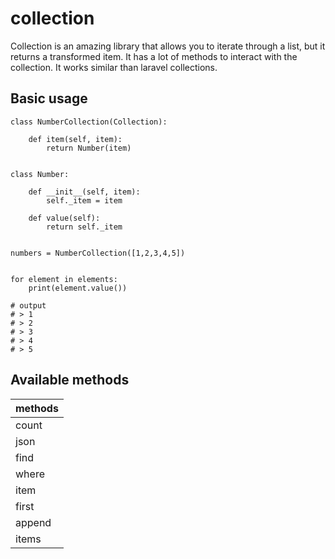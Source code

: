 # collection

Collection is an amazing library that allows you to iterate through a list, but it returns a transformed item. It has a lot of methods to interact with the collection. It works similar than laravel collections.

## Basic usage
    
    class NumberCollection(Collection):

        def item(self, item):
            return Number(item)


    class Number:

        def __init__(self, item):
            self._item = item

        def value(self):
            return self._item


    numbers = NumberCollection([1,2,3,4,5])


    for element in elements:
        print(element.value())

    # output
    # > 1
    # > 2
    # > 3
    # > 4
    # > 5

## Available methods

| methods   | 
|------------|
| count       |
| json         |
| find         |
| where      |
| item        |
| first       |
| append    |
| items      |